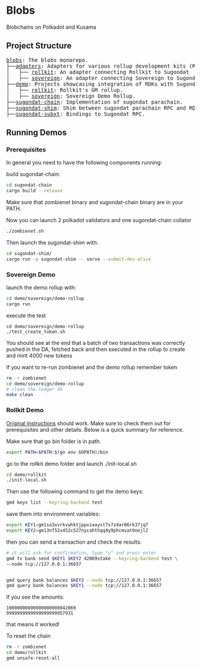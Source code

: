 # Blobs

Blobchains on Polkadot and Kusama

## Project Structure

<pre>
<a href=".">blobs</a>: The blobs monorepo.
├──<a href="./adapters">adapters</a>: Adapters for various rollup development kits (RDK).
│   ├── <a href="./adapters/rollkit">rollkit</a>: An adapter connecting Rollkit to Sugondat
│   ├── <a href="./adapters/sovereign">sovereign</a>: An adapter connecting Sovereign to Sugondat.
├──<a href="./demo">demo</a>: Projects showcasing integration of RDKs with Sugondat.
│   ├── <a href="./demo/rollkit">rollkit</a>: Rollkit's GM rollup.
│   ├── <a href="./demo/sovereign">sovereign</a>: Sovereign Demo Rollup.
├──<a href="./sugondat-chain">sugondat-chain</a>: Implementation of sugondat parachain.
├──<a href="./sugondat-shim">sugondat-shim</a>: Shim between sugondat parachain RPC and RDK adapters.
├──<a href="./sugondat-subxt">sugondat-subxt</a>: Bindings to Sugondat RPC.
</pre>

## Running Demos

### Prerequisites

In general you need to have the following components running:

build sugondat-chain:

``` sh
cd sugondat-chain
cargo build --release
```

Make sure that zombienet binary and sugondat-chain binary are in your PATH.

Now you can launch 2 polkadot validators and one sugondat-chain collator

``` sh
./zombienet.sh
```

Then launch the sugondat-shim with:

``` sh
cd sugondat-shim/
cargo run -p sugondat-shim -- serve --submit-dev-alice
``````

### Sovereign Demo

launch the demo rollup with:

``` sh
cd demo/sovereign/demo-rollup
cargo run
```

execute the test

```
cd demo/sovereign/demo-rollup
./test_create_token.sh
```

You should see at the end that a batch of two transactions was correctly pushed in the DA, fetched back and then executed in the rollup to create and mint 4000 new tokens

If you want to re-run zombienet and the demo rollup remember token

``` sh
rm -r zombienet
cd demo/sovereign/demo-rollup
# clean the ledger db
make clean
```

### Rollkit Demo

[Original instructions](https://rollkit.dev/tutorials/gm-world) should work. Make sure to check them
out for prerequisites and other details. Below is a quick summary for reference.

Make sure that go bin folder is in path.

```sh
export PATH=$PATH:$(go env GOPATH)/bin
```

go to the rollkit demo folder and launch ./init-local.sh

``` sh
cd demo/rollkit
./init-local.sh
```

Then use the following command to get the demo keys:

``` sh
gmd keys list --keyring-backend test
```

save them into environment variables:

``` sh
export KEY1=gm1sa3xvrkvwhktjppxzaayst7s7z4ar06rk37jq7
export KEY2=gm13nf52x452c527nycahthqq4y9phcmvat9nejl2
```

then you can send a transaction and check the results:

```sh
# it will ask for confirmation, type "y" and press enter
gmd tx bank send $KEY1 $KEY2 42069stake --keyring-backend test \
--node tcp://127.0.0.1:36657


gmd query bank balances $KEY2 --node tcp://127.0.0.1:36657
gmd query bank balances $KEY1 --node tcp://127.0.0.1:36657
```

If you see the amounts:

```
10000000000000000000042069
9999999999999999999957931
```

that means it worked!

To reset the chain

```sh
rm -r zombienet
cd demo/rollkit
gmd unsafe-reset-all
```
